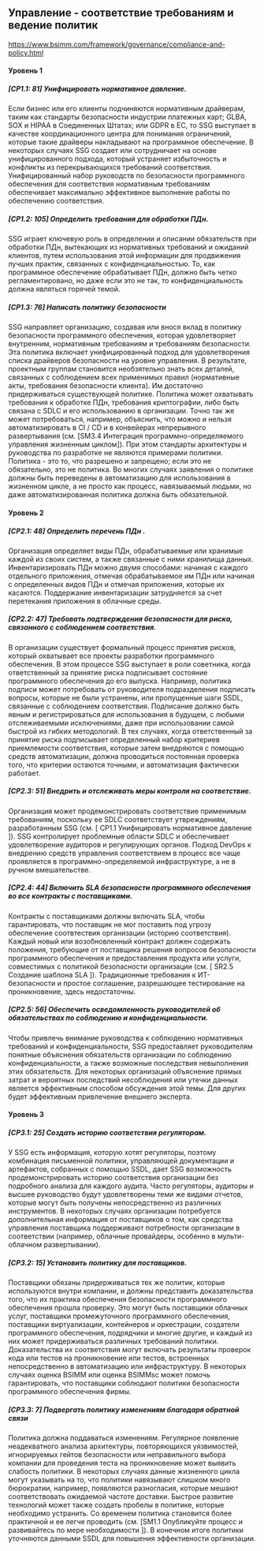 ## Управление - соответствие требованиям и ведение политик
https://www.bsimm.com/framework/governance/compliance-and-policy.html

#### Уровень 1

##### [CP1.1: 81] Унифицировать нормативное давление.

Если бизнес или его клиенты подчиняются нормативным драйверам, таким как стандарты безопасности индустрии платежных карт; GLBA, SOX и HIPAA в Соединенных Штатах; или GDPR в ЕС, то SSG выступает в качестве координационного центра для понимания ограничений, которые такие драйверы накладывают на программное обеспечение. В некоторых случаях SSG создает или сотрудничает на основе унифицированного подхода, который устраняет избыточность и конфликты из перекрывающихся требований соответствия. Унифицированный набор руководств по безопасности программного обеспечения для соответствия нормативным требованиям обеспечивает максимально эффективное выполнение работы по обеспечению соответствия.

##### [CP1.2: 105] Определить требования для обработки ПДн.

SSG играет ключевую роль в определении и описании обязательств при обработки ПДн, вытекающих из нормативных требований и ожиданий клиентов, путем использования этой информации для продвижения лучших практик, связанных с конфиденциальностью. То, как программное обеспечение обрабатывает ПДн, должно быть четко регламентировано, но даже если это не так, то конфиденциальность должна являться горячей темой. 

##### [CP1.3: 76] Написать политику безопасности

SSG направляет организацию, создавая или внося вклад в политику безопасности программного обеспечения, которая удовлетворяет внутренним, нормативным требованиям и требованиям безопасности. Эта политика включает унифицированный подход для удовлетворения списка драйверов безопасности на уровне управления. В результате, проектным группам становится необзятельно знать всех деталей, связанных с соблюдением всех применимых правил (нормативные акты, требования безопасности клиента). Им достаточно придерживаться существующей политике. Политика может охватывать требования к обработке ПДн, требования криптографии, либо быть связана с SDLC и его использованию в организации. Точно так же может потребоваться, например, объяснить, что можно и нельзя автоматизировать в CI / CD и в конвейерах непрерывного развертывания (см. [SM3.4 Интеграция программно-определяемого управления жизненным циклом]). При этом стандарты архитектуры и руководства по разработке не являются примерами политики. Политика - это то, что разрешено и запрещено; если это не обязательно, это не политика. Во многих случаях заявления о политике должны быть переведены в автоматизацию для использования в жизненном цикле, а не просто как процесс, навязываемый людьми, но даже автоматизированная политика должна быть обязательной.

#### Уровень 2

##### [CP2.1: 48] Определить перечень ПДн .

Организация определяет виды ПДн, обрабатываемые или хранимые каждой из своих систем, а также связанные с ними хранилища данных. Инвентаризировать ПДн можно двумя способами: начиная с каждого отдельного приложения, отмечая обрабатываемое им ПДн или начиная с определенных видов ПДн и отмечая приложения, которые их касаются. Поддержание инвентаризации затрудняется за счет перетекания приложения в облачные среды.

##### [CP2.2: 47] Требовать подтверждения безопасности для риска, связанного с соблюдением соответствия.

В организации существует формальный процесс принятия рисков, который охватывает все проекты разработки программного обеспечения. В этом процессе SSG выступает в роли советника, когда ответственный за принятие риска подписывает состояние программного обеспечения до его выпуска.  Например, политика подписи может потребовать от руководителя подразделения подписать вопросы, которые не были устранены, или пропущенные шаги SSDL, связанные с соблюдением соответствия. Подписание должно быть явным и регистрироваться для использования в будущем, с любыми отслеживаемыми исключениями, даже при использовании самой быстрой из гибких методологий. В тех случаях, когда ответственный за принятие риска подписывает определенный набор критериев приемлемости соответствия, которые затем внедряются с помощью средств автоматизации, должна проводиться постоянная проверка того, что критерии остаются точными, и автоматизация фактически работает.

##### [CP2.3: 51] Внедрить и отслеживать меры контроля на соответствие.

Организация может продемонстрировать соответствие применимым требованиям, поскольку ее SDLC соответствует утвреждениям, разработанным SSG (см. [ CP1.1 Унифицировать нормативное давление ]). SSG контролирует проблемные области SDLC и обеспечивает удовлетворение аудиторов и регулирующих органов. Подход DevOps к внедрению средств управления соответствием в процесс все чаще проявляется в программно-определяемой инфраструктуре, а не в ручном вмешательстве.  

##### [CP2.4: 44] Включить SLA безопасности программного обеспечения во все контракты с поставщиками.

Контракты с поставщиками должны включать SLA, чтобы гарантировать, что поставщик не мог поставить под угрозу обеспечение соотвтествия организации (историю соответствия). Каждый новый или возобновленный контракт должен содержать положения, требующие от поставщика решения вопросов безопасности программного обеспечения и предоставления продукта или услуги, совместимых с политикой безопасности организации (см. [ SR2.5 Создание шаблона SLA ]). Традиционные требования к ИТ-безопасности и простое соглашение, разрешающее тестирование на проникновение, здесь недостаточны.

##### [CP2.5: 56] Обеспечить осведомленность руководителей об обязательствах по соблюдению и конфиденциальности.

Чтобы привлечь внимание руководства к соблюдению нормативных требований и конфиденциальности, SSG предоставляет руководителям понятные объяснения обязательств организации по соблюдению конфиденциальности, а также возможные последствия невыполнения этих обязательств. Для некоторых организаций объяснение прямых затрат и вероятных последствий несоблюдения или утечки данных является эффективным способом обсуждения этой темы. Для других будет эффективным привлечение внешнего эксперта.

#### Уровень 3

##### [CP3.1: 25] Создать историю соответствия регуляторам.

У SSG есть информация, которую хотят регуляторы, поэтому комбинация письменной политики, управляющей документации и артефактов, собранных с помощью SSDL, дает SSG возможность продемонстрировать историю соответствия организации без подробного анализа для каждого аудита. Часто регуляторы, аудиторы и высшее руководство будут удовлетворены теми же видами отчетов, которые могут быть получены непосредственно из различных инструментов. В некоторых случаях организации потребуется дополнительная информация от поставщиков о том, как средства управления поставщика поддерживают потребности организации в соответствии (например, облачные провайдеры, особенно в мульти-облачном развертывании). 

##### [CP3.2: 15] Установить политику для поставщиков.

Поставщики обязаны придерживаться тех же политик, которые используются внутри компании, и должны представить доказательства того, что их практика обеспечения безопасности программного обеспечения прошла проверку. Это могут быть поставщики облачных услуг, поставщики промежуточного программного обеспечения, поставщики виртуализации, контейнеров и оркестрации, создатели программного обеспечения, подрядчики и многие другие, и каждый из них может придерживаться различных требований политики. Доказательства их соответствия могут включать результаты проверок кода или тестов на проникновение или тестов, встроенных непосредственно в автоматизацию или инфраструктуру. В некоторых случаях оценка BSIMM или оценка BSIMMsc может помочь гарантировать, что поставщики соблюдают политики безопасности программного обеспечения фирмы.

##### [CP3.3: 7] Подвергать политику изменениям благодаря обратной  связи

Политика должна поддаваться изменениям. Регулярное появление неадекватного анализа архитектуры, повторяющихся уязвимостей, игнорируемых гейтов безопасности или неправильного выбора компании для проведения теста на проникновение может выявить слабость политики. В некоторых случаях данные жизненного цикла могут указывать на то, что политики навязывают слишком много бюрократии, например, появляются разногласия, которые мешают соответствовать ожидаемой частоте доставки. Быстрое развитие технологий может также создать пробелы в политике, которые необходимо устранить. Со временем политика становится более практичной и ее легче проводить (см. [SM1.1 Опубликуйте процесс и развивайтесь по мере необходимости ]). В конечном итоге политики уточняются данными SSDL для повышения эффективности организации. 
